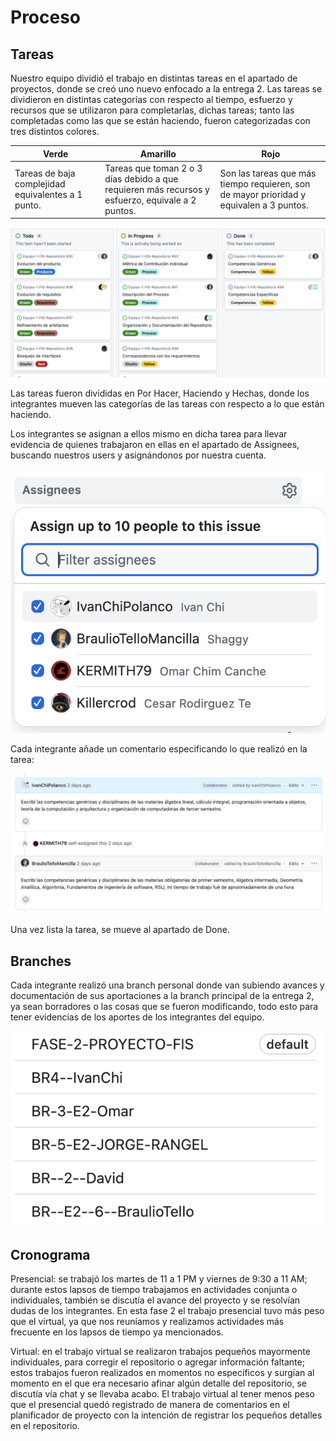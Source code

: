 # **Proceso**
## Tareas

Nuestro equipo dividió el trabajo en distintas tareas en el apartado de proyectos, donde se creó uno nuevo enfocado a la entrega 2. Las tareas se dividieron en distintas categorías con respecto al tiempo, esfuerzo y recursos que se utilizaron para completarlas, dichas tareas; tanto las completadas como las que se están haciendo, fueron categorizadas con tres distintos colores.

|Verde|Amarillo|Rojo|
|--|--|--|
|Tareas de baja complejidad equivalentes a 1 punto.|Tareas que toman 2 o 3 días debido a que requieren más recursos y esfuerzo, equivale a 2 puntos.|Son las tareas que más tiempo requieren, son de mayor prioridad y equivalen a 3 puntos.|

![project](https://github.com/Killercrod/Equipo-1-FIS-Repositorio/blob/c3a467148cfe86e7eb067371a964ab4f26360e6c/Entrega%202/Imagenes/project.jpg)

Las tareas fueron divididas en Por Hacer, Haciendo y Hechas, donde los integrantes mueven las categorías de las tareas con respecto a lo que están haciendo.

Los integrantes se asignan a ellos mismo en dicha tarea para llevar evidencia de quienes trabajaron en ellas en el apartado de Assignees, buscando nuestros users y asignándonos por nuestra cuenta.

![asignaciones](https://github.com/Killercrod/Equipo-1-FIS-Repositorio/blob/59620b45220357c0c3afa7e4482ff0dedde0c5eb/Entrega%202/Imagenes/asignaciones.png)

Cada integrante añade un comentario especificando lo que realizó en la tarea:

![comentarios](https://github.com/Killercrod/Equipo-1-FIS-Repositorio/blob/8266d99585ced401b1505c6cc5e9d6a8ca3fc8c4/Entrega%202/Imagenes/comentarios.png)

Una vez lista la tarea, se mueve al apartado de Done.

## **Branches**
Cada integrante realizó una branch personal donde van subiendo avances y documentación de sus aportaciones a la branch principal de la entrega 2, ya sean borradores o las cosas que se fueron modificando, todo esto para tener evidencias de los aportes de los integrantes del equipo.

![branches](https://github.com/Killercrod/Equipo-1-FIS-Repositorio/blob/6ca017ef9259f6e9e34784638c72af6e71102ce3/Entrega%202/Imagenes/branch.png)

## **Cronograma**

Presencial: se trabajó los martes de 11 a 1 PM y viernes de 9:30 a 11 AM; durante estos lapsos de tiempo trabajamos en actividades conjunta o individuales, también se discutía el avance del proyecto y se resolvían dudas de los integrantes. En esta fase 2 el trabajo presencial tuvo más peso que el virtual, ya que nos reuníamos y realizamos actividades más frecuente en los lapsos de tiempo ya mencionados.

Virtual: en el trabajo virtual se realizaron trabajos pequeños mayormente individuales, para corregir el repositorio o agregar información faltante; estos trabajos fueron realizados en momentos no específicos y surgían al momento en el que era necesario afinar algún detalle del repositorio, se discutía vía chat y se llevaba acabo. El trabajo virtual al tener menos peso que el presencial quedó registrado de manera de comentarios en el planificador de proyecto con la intención de registrar los pequeños detalles en el repositorio.

